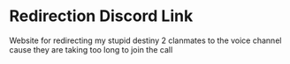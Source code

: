 # Redirection Discord Link

Website for redirecting my stupid destiny 2 clanmates to the voice channel cause they are taking too long to join the call
